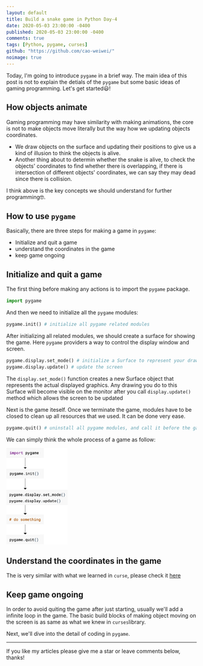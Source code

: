 ```yaml
---
layout: default
title: Build a snake game in Python Day-4
date: 2020-05-03 23:00:00 -0400
published: 2020-05-03 23:00:00 -0400
comments: true
tags: [Python, pygame, curses]
github: "https://github.com/cao-weiwei/"
noimage: true
---
```


Today, I'm going to introduce `pygame` in a brief way. The main idea of this post is not to explain the detials of the `pygame` but some basic ideas of gaming programming. Let's get started😃!

<!--more-->

## How objects animate 

Gaming programming may have similarity with making animations, the core is not to make objects move literally but the way how we updating objects coordinates. 

- We draw objects on the surface and updating their positions to give us a kind of illusion to think the objects is alive. 
- Another thing about to determin whether the snake is alive, to check the objects' coordinates to find whether there is overlapping, if there is intersection of different objects' coordinates, we can say they may dead since there is collision. 

I think above is the key concepts we should understand for further programming🤓.

## How to use `pygame`

Basically, there are three steps for making a game in `pygame`:

-  Initialize and quit a game
- understand the coordinates in the game
- keep game ongoing

## Initialize and quit a game

The first thing before making any actions is to  import the `pygame` package. 

```python
import pygame
```

And then we need to initialize all the `pygame` modules:

```python
pygame.init() # initialize all pygame related modules
```

After initializing all related modules, we should create a surface for showing the game. Here `pygame` providers a way to control the display window and screen. 

```python
pygame.display.set_mode() # initialize a Surface to represent your drawing
pygame.display.update() # update the screen
```

The `display.set_mode()` function creates a new Surface object that represents the actual displayed graphics. Any drawing you do to this Surface will become visible on the monitor after you call `display.update()` method which allows  the screen to be updated

Next is the game iteself. Once we terminate the game, modules have to be closed to clean up all resources that we used. It can be done very ease.

```python
pygame.quit() # uninstall all pygame modules, and call it before the game ends
```

We can simply think the whole process of a game as follow:

<img src="/assets/images/posts/Build_a_Snake_Game_in_Python_Day_04/01_pygame_flow.png" alt="01_pygame_flow" style="zoom:33%;" />

## Understand the coordinates in the game

The is very similar with what we learned in `curse`, please check it [here](https://cao-weiwei.github.io/posts/Build_a_Snake_Game_in_Python_Day_02/)

## Keep game ongoing

In order to avoid quiting the game after just starting, usually we'll add a infinite loop in the game. The basic build blocks of making object moving on the screen is as same as what we knew in `curses`library.

Next, we'll dive into the detail of coding in `pygame`.

---

If you like my articles please give me a star or leave comments below, thanks!
